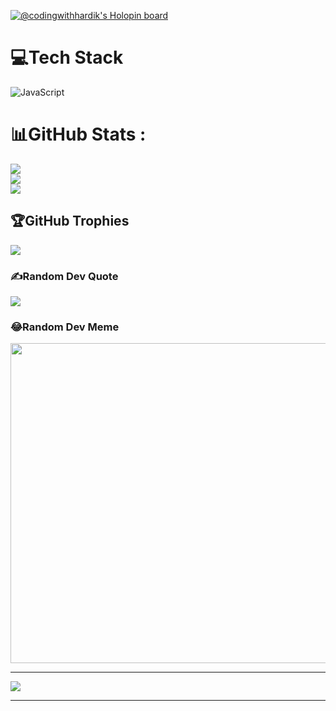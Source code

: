 [![@codingwithhardik's Holopin board](https://holopin.io/api/user/board?user=codingwithhardik)](https://holopin.io/@codingwithhardik)
# 💻Tech Stack
![JavaScript](https://img.shields.io/badge/javascript-%23323330.svg?style=plastic&logo=javascript&logoColor=%23F7DF1E)
# 📊GitHub Stats :
![](https://github-readme-stats.vercel.app/api?username=CodingWithHardik&theme=radical&hide_border=false&include_all_commits=true&count_private=true)<br/>
![](https://github-readme-streak-stats.herokuapp.com/?user=CodingWithHardik&theme=radical&hide_border=false)<br/>
![](https://github-readme-stats.vercel.app/api/top-langs/?username=CodingWithHardik&theme=radical&hide_border=false&include_all_commits=true&count_private=false&layout=compact)

## 🏆GitHub Trophies
![](https://github-trophies.vercel.app/?username=CodingWithHardik&theme=gruvbox&no-frame=false&no-bg=false&margin-w=4)

### ✍️Random Dev Quote
![](https://quotes-github-readme.vercel.app/api?type=horizontal&theme=radical)

### 😂Random Dev Meme
<img src="https://random-memer.herokuapp.com/" width="512px"/>

---
[![](https://visitcount.itsvg.in/api?id=CodingWithHardik&icon=0&color=0)](https://visitcount.itsvg.in)
___
